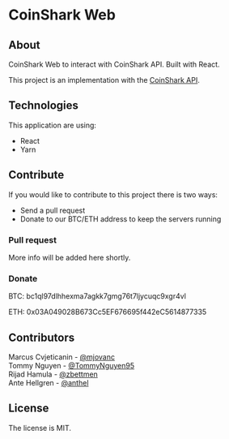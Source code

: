 # CoinShark Web

## About
CoinShark Web to interact with CoinShark API. Built with React.

This project is an implementation with the [CoinShark API](https://github.com/mjovanc/coinshark).

## Technologies

This application are using:

- React
- Yarn

## Contribute

If you would like to contribute to this project there is two ways:

- Send a pull request
- Donate to our BTC/ETH address to keep the servers running

### Pull request

More info will be added here shortly.

### Donate

BTC: bc1ql97dlhhexma7agkk7gmg76t7ljycuqc9xgr4vl

ETH: 0x03A049028B673Cc5EF676695f442eC5614877335

## Contributors

Marcus Cvjeticanin - [@mjovanc](https://github.com/mjovanc)
\
Tommy Nguyen - [@TommyNguyen95](https://github.com/TommyNguyen95)
\
Rijad Hamula - [@zbettmen](https://github.com/zbettmen)
\
Ante Hellgren - [@anthel](https://github.com/anthel)

## License

The license is MIT.
